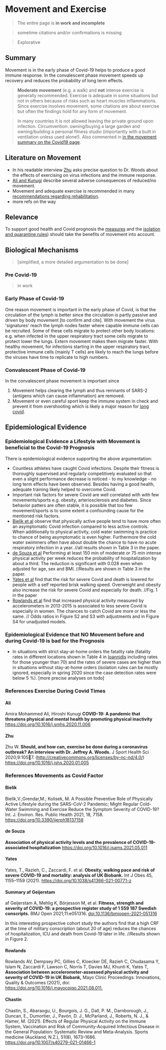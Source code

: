 # Movement and Exercise

> The entire page is **in work and incomplete**

> sometime citations and/or confirmations is missing 

> Explorative

## Summary 
Movement is in the early phase of Covid-19 helps to produce a good immune response. In the convalescent phase movement speeds up recovery and reduces the probability of long term effects.

> **Moderate movement** (e.g. a walk) and **not** intense exercise is generally recommended. Exercise is adequate in some situations but not in others because of risks such as heart muscles inflammations. Since exercise involves movement, some citations are about exercise but often the findings hold for any form of movement.

> In many countries it is not allowed leaving the private ground upon infection. Circumvention: owning/buying a large garden and owning/building a personal fitness studio (importantly with a built in ventilation unless used alone!). Also commented in [in the movement summary on the Covid19 page](../3_medical/covid19.md#movement).

## Literature on Movement
* In his readable interview [Zhu](#zhu) asks precise question to Dr. Woods about the effects of exercising on virus infections and the immune response.
* [Ali and Kunugi](#ali) describe several adverse consequences of reduced/no movement.
* Movement and adequate exercise is recommended in many [recommendations regarding rehabilitation](../3_medical/covid19.md#references-rehabilitation). 
* more refs on the way

## Relevance
To support good health and Covid prognosis the [measures](../7_social/controlling.md) and the [isolation and quarantine rules](../7_social/controlling.md#covid-19-cases-and-quarantine)) should take the benefits of movement into account.

## Biological Mechanisms
> [simplified, a more detailed argumentation to be done]


### Pre Covid-19
> in work

### Early Phase of Covid-19
One reason movement is important in the early phase of Covid, is that the circulation of the lymph is better since the circulation is partly passive and driven by body movement [to confirm and cite]. With movement the virus 'signatures' reach the lymph nodes faster where capable immune cells can be recruited. Some of these cells migrate to protect other body locations: e.g. when infected in the upper respiratory tract some cells migrate to protect lower the lungs. Extern movement makes them migrate faster. With healthy movement, for infections starting in the upper respiratory tract, protective immune cells (mainly T cells) are likely to reach the lungs before the viruses have time to replicate to high numbers.

### Convalescent Phase of Covid-19
In the convalescent phase movement is important since 
1. Movement helps clearing the lymph and thus remnants of SARS-2 (antigens which can cause inflammation) are removed.
2. Movement or even careful sport keep the immune system in check and prevent it from overshooting which is likely a major reason for [long covid](./../3_medical/covid19.md#long-lasting-effects).


## Epidemiological Evidence
### Epidemiological Evidence a Lifestyle with Movement is beneficial to the Covid-19 Prognosis
There is epidemiological evidence supporting the above argumentation:
* Countless athletes have caught Covid infections. Despite their fitness is thoroughly supervised and regularly competitively evaluated so that even a slight performance decrease is noticed - to my knowledge - no long term effects have been observed. Besides having a good health, adequate training likely helped to overcome Covid. 
* Important risk factors for severe Covid are well correlated with with few movements/sports e.g. obesity, arteriosclerosis and diabetes. Since behavior patters are often stable, it is possible that too few movement/sports is to some extent a confounding cause for the mentioned risk factors.
* [Bielik et al](#bielik) observe that physically active people tend to have more often an asymptomatic Covid infection compared to less active controls. When additionally to physical activity, cold water swimming is practice to chance of being asymptomatic is even higher. Furthermore the cold water swimmers often have about double the chance to have *no* acute respiratory infection in a year. //all results shown in Table 3 in the paper.
* [de Souza et al](#de-souza) Performing at least 150 min of moderate or 75 min intense  physical activity per week reduces the probability of hospitalization by about a third. The reduction is significant with 0.028 even when adjusted for age, sex and BMI. //Results are shown in Table 3 in the paper.
* [Yates et al](#yates) find that the risk for severe Covid and death is lowered for people with a self reported brisk walking speed. Overweight and obesity also increase the risk for severe Covid and especially for death. //Fig. 1 in the paper
* [Rowlands et al](#rowlands) find that increased physical activity measured by accelerometers in 2013-2015 is associated to less severe Covid is especially in women. The chances to catch Covid are more or less the same. // Odds ratios in Figure S2 and S3 with adjustments and in Figure S4 for unadjusted models.


### Epidemiological Evidence that NO Movement before and during Covid-19 is bad for the Prognosis
* In situations with strict stay-at-home orders the fatality rate (fatality rates in different locations shown in Table 4 in [Ioannidis](../3_medical/covid19.md#ioannidis) including rates for those younger than 70) and the rates of severe cases are higher than in situations without stay-at-home orders (isolation rules can be mostly ignored, especially in spring 2020 since the case detection rates were below 5 %). [more precise analyses on todo]



### References Exercise During Covid Times

#### Ali
Amira Mohammed Ali, Hiroshi Kunugi
**COVID-19: A pandemic that threatens physical and mental health by promoting physical inactivity**
<https://doi.org/10.1016/j.smhs.2020.11.006>

#### Zhu
Zhu W. **Should, and how can, exercise be done during a coronavirus outbreak? An interview with Dr. Jeffrey A. Woods.** J Sport Health Sci 2020;9:1057. (http://creativecommons.org/licenses/by-nc-nd/4.0/)
<https://doi.org/10.1016/j.jshs.2020.01.005>

### References Movements as Covid Factor

#### Bielik
Bielik,V.;Grendar,M.; Kolisek, M. A Possible Preventive Role of Physically Active Lifestyle during the SARS-CoV-2 Pandemic; Might Regular Cold-Water Swimming and Exercise Reduce the Symptom Severity of COVID-19? Int. J. Environ. Res. Public Health 2021, 18, 7158. 
<https://doi.org/10.3390/ijerph18137158>

#### de Souza
**Association of physical activity levels and the prevalence of COVID-19-associated hospitalization**
<https://doi.org/10.1016/j.jsams.2021.05.011>

#### Yates
Yates, T., Razieh, C., Zaccardi, F. et al. **Obesity, walking pace and risk of severe COVID-19 and mortality: analysis of UK Biobank.** Int J Obes 45, 1155–1159 (2021). 
<https://doi.org/10.1038/s41366-021-00771-z>

#### Summary af Geijerstam
af Geijerstam A, Mehlig K, Börjesson M, et al. **Fitness, strength and severity of COVID-19: a prospective register study of 1 559 187 Swedish conscripts.** BMJ Open 2021;11:e051316. 
<doi:10.1136/bmjopen-2021-051316>

In this interesting prospective cohort study the authors find that a high CRF at the time of military conscription (about 20 of age) reduces the chances of hospitalization, ICU and death from Covid-19 later in life. //Results shown in Figure 2.

#### Rowlands
Rowlands AV, Dempsey PC, Gillies C, Kloecker DE, Razieh C, Chudasama Y, Islam N, Zaccardi F, Lawson C, Norris T, Davies MJ, Khunti K, Yates T, 
**Association between accelerometer-assessed physical activity and severity of COVID-19 in UK Biobank,**
Mayo Clinic Proceedings: Innovations, Quality & Outcomes (2021), doi: 
<https://doi.org/10.1016/j.mayocpiqo.2021.08.011.>


#### Chastin
Chastin, S., Abaraogu, U., Bourgois, J. G., Dall, P. M., Darnborough, J., Duncan, E., Dumortier, J., Pavón, D. J., McParland, J., Roberts, N. J., & Hamer, M. (2021). Effects of Regular Physical Activity on the Immune System, Vaccination and Risk of Community-Acquired Infectious Disease in the General Population: Systematic Review and Meta-Analysis. Sports medicine (Auckland, N.Z.), 51(8), 1673–1686. 
<https://doi.org/10.1007/s40279-021-01466-1>
